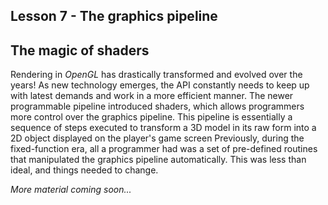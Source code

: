 ## Lesson 7 - The graphics pipeline

## The magic of shaders

Rendering in _OpenGL_ has drastically transformed and evolved over the years! As new technology emerges, the API constantly needs to keep up with latest demands and work in a more efficient manner. The newer programmable pipeline introduced shaders, which allows programmers more control over the graphics pipeline.
This pipeline is essentially a sequence of steps executed to transform a 3D model in its raw form into a 2D object displayed on the player's game screen
Previously, during the fixed-function era, all a programmer had was a set of pre-defined routines that manipulated the graphics pipeline automatically. This was less than ideal, and things needed to change. 

_More material coming soon..._
